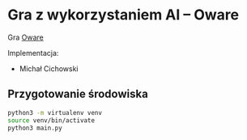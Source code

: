 # Gra z wykorzystaniem AI – Oware

Gra [Oware](https://en.wikipedia.org/wiki/Oware)

Implementacja:

- Michał Cichowski

## Przygotowanie środowiska

```bash
python3 -m virtualenv venv
source venv/bin/activate
python3 main.py
```